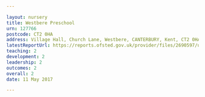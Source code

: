 ```yaml
---

layout: nursery
title: Westbere Preschool
urn: 127766
postcode: CT2 0HA
address: Village Hall, Church Lane, Westbere, CANTERBURY, Kent, CT2 0HA
latestReportUrl: https://reports.ofsted.gov.uk/provider/files/2690597/urn/127766.pdf
teaching: 2
development: 2
leadership: 2
outcomes: 2
overall: 2
date: 11 May 2017

---
```

